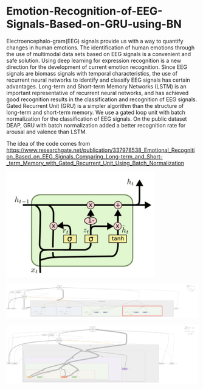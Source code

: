 # Emotion-Recognition-of-EEG-Signals-Based-on-GRU-using-BN
  Electroencephalo-gram(EEG) signals provide us with a way to quantify changes in human emotions. The identification of human emotions through the use of multimodal data sets based on EEG signals is a convenient and safe solution. Using deep learning for expression recognition is a new direction for the development of current emotion recognition. Since EEG signals are biomass signals with temporal characteristics, the use of recurrent neural networks to identify and classify EEG signals has certain advantages. Long-term and Short-term Memory Networks (LSTM) is an important representative of recurrent neural networks, and has achieved good recognition results in the classification and recognition of EEG signals. Gated Recurrent Unit (GRU) is a simpler algorithm than the structure of long-term and short-term memory. We use a gated loop unit with batch normalization for the classification of EEG signals. On the public dataset DEAP, GRU with batch normalization added a better recognition rate for arousal and valence than LSTM. 
  
  The idea of the code comes from https://www.researchgate.net/publication/337978538_Emotional_Recognition_Based_on_EEG_Signals_Comparing_Long-term_and_Short-_term_Memory_with_Gated_Recurrent_Unit_Using_Batch_Normalization
  
  
![image](https://github.com/dafei2017/Emotion-Recognition-of-EEG-Signals-Based-on-GRU-with-BN/blob/main/GRU%E6%A8%A1%E5%9E%8B.png)

![image](https://github.com/dafei2017/Emotion-Recognition-of-EEG-Signals-Based-on-GRU-with-BN/blob/main/batch_normalization.png)

![image](https://github.com/dafei2017/Emotion-Recognition-of-EEG-Signals-Based-on-GRU-with-BN/blob/main/gru_cell.png)
